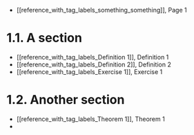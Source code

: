 
- [[reference_with_tag_labels_something_something]], Page 1
# 1.1. A section
- [[reference_with_tag_labels_Definition 1]], Definition 1
- [[reference_with_tag_labels_Definition 2]], Definition 2
- [[reference_with_tag_labels_Exercise 1]], Exercise 1


# 1.2. Another section
- [[reference_with_tag_labels_Theorem 1]], Theorem 1
- 